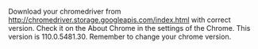 Download your chromedriver from http://chromedriver.storage.googleapis.com/index.html with correct version. 
Check it on the About Chrome in the settings of the Chrome.
This version is 110.0.5481.30. 
Remember to change your chrome version.
